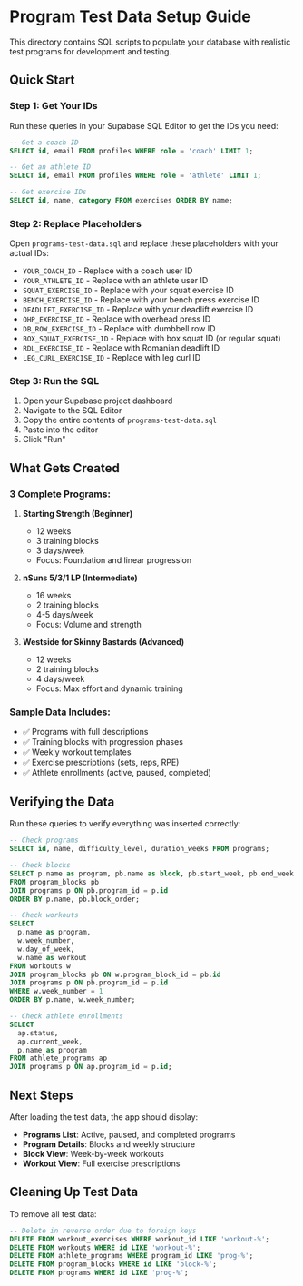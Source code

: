 # Program Test Data Setup Guide

This directory contains SQL scripts to populate your database with realistic test programs for development and testing.

## Quick Start

### Step 1: Get Your IDs

Run these queries in your Supabase SQL Editor to get the IDs you need:

```sql
-- Get a coach ID
SELECT id, email FROM profiles WHERE role = 'coach' LIMIT 1;

-- Get an athlete ID
SELECT id, email FROM profiles WHERE role = 'athlete' LIMIT 1;

-- Get exercise IDs
SELECT id, name, category FROM exercises ORDER BY name;
```

### Step 2: Replace Placeholders

Open `programs-test-data.sql` and replace these placeholders with your actual IDs:

- `YOUR_COACH_ID` - Replace with a coach user ID
- `YOUR_ATHLETE_ID` - Replace with an athlete user ID
- `SQUAT_EXERCISE_ID` - Replace with your squat exercise ID
- `BENCH_EXERCISE_ID` - Replace with your bench press exercise ID
- `DEADLIFT_EXERCISE_ID` - Replace with your deadlift exercise ID
- `OHP_EXERCISE_ID` - Replace with overhead press ID
- `DB_ROW_EXERCISE_ID` - Replace with dumbbell row ID
- `BOX_SQUAT_EXERCISE_ID` - Replace with box squat ID (or regular squat)
- `RDL_EXERCISE_ID` - Replace with Romanian deadlift ID
- `LEG_CURL_EXERCISE_ID` - Replace with leg curl ID

### Step 3: Run the SQL

1. Open your Supabase project dashboard
2. Navigate to the SQL Editor
3. Copy the entire contents of `programs-test-data.sql`
4. Paste into the editor
5. Click "Run"

## What Gets Created

### 3 Complete Programs:

1. **Starting Strength (Beginner)**
   - 12 weeks
   - 3 training blocks
   - 3 days/week
   - Focus: Foundation and linear progression

2. **nSuns 5/3/1 LP (Intermediate)**
   - 16 weeks
   - 2 training blocks
   - 4-5 days/week
   - Focus: Volume and strength

3. **Westside for Skinny Bastards (Advanced)**
   - 12 weeks
   - 2 training blocks
   - 4 days/week
   - Focus: Max effort and dynamic training

### Sample Data Includes:
- ✅ Programs with full descriptions
- ✅ Training blocks with progression phases
- ✅ Weekly workout templates
- ✅ Exercise prescriptions (sets, reps, RPE)
- ✅ Athlete enrollments (active, paused, completed)

## Verifying the Data

Run these queries to verify everything was inserted correctly:

```sql
-- Check programs
SELECT id, name, difficulty_level, duration_weeks FROM programs;

-- Check blocks
SELECT p.name as program, pb.name as block, pb.start_week, pb.end_week
FROM program_blocks pb
JOIN programs p ON pb.program_id = p.id
ORDER BY p.name, pb.block_order;

-- Check workouts
SELECT
  p.name as program,
  w.week_number,
  w.day_of_week,
  w.name as workout
FROM workouts w
JOIN program_blocks pb ON w.program_block_id = pb.id
JOIN programs p ON pb.program_id = p.id
WHERE w.week_number = 1
ORDER BY p.name, w.week_number;

-- Check athlete enrollments
SELECT
  ap.status,
  ap.current_week,
  p.name as program
FROM athlete_programs ap
JOIN programs p ON ap.program_id = p.id;
```

## Next Steps

After loading the test data, the app should display:

- **Programs List**: Active, paused, and completed programs
- **Program Details**: Blocks and weekly structure
- **Block View**: Week-by-week workouts
- **Workout View**: Full exercise prescriptions

## Cleaning Up Test Data

To remove all test data:

```sql
-- Delete in reverse order due to foreign keys
DELETE FROM workout_exercises WHERE workout_id LIKE 'workout-%';
DELETE FROM workouts WHERE id LIKE 'workout-%';
DELETE FROM athlete_programs WHERE program_id LIKE 'prog-%';
DELETE FROM program_blocks WHERE id LIKE 'block-%';
DELETE FROM programs WHERE id LIKE 'prog-%';
```

